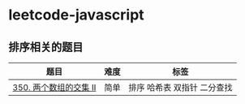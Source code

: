 # leetcode-javascript
## 排序相关的题目
|题目|难度|标签|
|--|--|--|
|[350. 两个数组的交集 II](./sort/350.md)|简单|排序 哈希表 双指针 二分查找|
